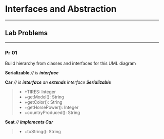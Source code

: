 # **Interfaces and Abstraction**
*********************************


## **Lab Problems**
-------------------


### **Pr 01**

Build hierarchy from classes and interfaces for this UML diagram

**Serializable** *// is __*interface*__*

**Car** *// is **interface** an **extends** interface **Serializable***

> - +TIRES: Integer
> - +getModel(): String
> - +getColor(): String
> - +getHorsePower(): Integer
> - +countryProduced(): String


**Seat** *// __*implements Car*__*

> - +toString(): String
